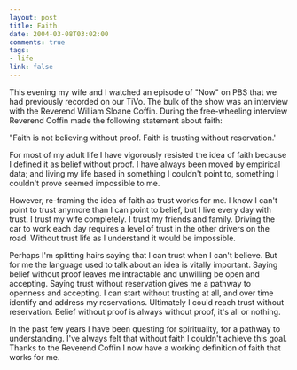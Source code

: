 ```yaml
--- 
layout: post
title: Faith
date: 2004-03-08T03:02:00
comments: true
tags:
- life
link: false
---
```

This evening my wife and I watched an episode of "Now" on PBS that we had previously recorded on our TiVo. The bulk of the show was an interview with the Reverend William Sloane Coffin. During the free-wheeling interview Reverend Coffin made the following statement about faith:

"Faith is not believing without proof. Faith is trusting without reservation.'

For most of my adult life I have vigorously resisted the idea of faith because I defined it as belief without proof. I have always been moved by empirical data; and living my life based in something I couldn't point to, something I couldn't prove seemed impossible to me.

However, re-framing the idea of faith as trust works for me. I know I can't point to trust anymore than I can point to belief, but I live every day with trust. I trust my wife completely. I trust my friends and family. Driving the car to work each day requires a level of trust in the other drivers on the road. Without trust life as I understand it would be impossible.

Perhaps I'm splitting hairs saying that I can trust when I can't believe. But for me the language used to talk about an idea is vitally important. Saying belief without proof leaves me intractable and unwilling be open and accepting. Saying trust without reservation gives me a pathway to openness and accepting. I can start without trusting at all, and over time identify and address my reservations. Ultimately I could reach trust without reservation. Belief without proof is always without proof, it's all or nothing.

In the past few years I have been questing for spirituality, for a pathway to understanding. I've always felt that without faith I couldn't achieve this goal. Thanks to the Reverend Coffin I now have a working definition of faith that works for me.
